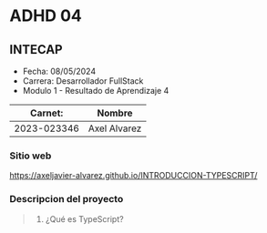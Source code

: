 # ADHD 04
## INTECAP

- Fecha: 08/05/2024
- Carrera: Desarrollador FullStack
- Modulo 1 - Resultado de Aprendizaje 4

| Carnet: | Nombre |
| ------ | ------ |
| 2023-023346 | Axel Alvarez |

### Sitio web 
https://axeljavier-alvarez.github.io/INTRODUCCION-TYPESCRIPT/

### Descripcion del proyecto
> 1. ¿Qué es TypeScript?
